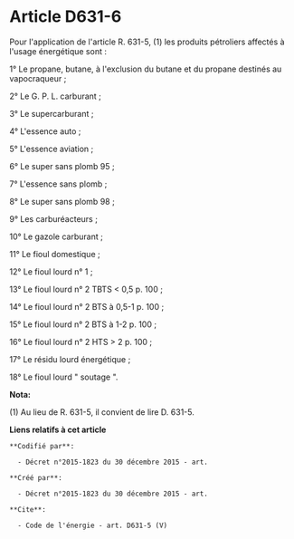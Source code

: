 # Article D631-6

Pour l'application de l'article R. 631-5, (1) les produits pétroliers affectés à l'usage énergétique sont : 

1° Le propane, butane, à l'exclusion du butane et du propane destinés au vapocraqueur ; 

2° Le G. P. L. carburant ; 

3° Le supercarburant ; 

4° L'essence auto ; 

5° L'essence aviation ; 

6° Le super sans plomb 95 ; 

7° L'essence sans plomb ; 

8° Le super sans plomb 98 ; 

9° Les carburéacteurs ; 

10° Le gazole carburant ; 

11° Le fioul domestique ; 

12° Le fioul lourd n° 1 ; 

13° Le fioul lourd n° 2 TBTS < 0,5 p. 100 ; 

14° Le fioul lourd n° 2 BTS à 0,5-1 p. 100 ; 

15° Le fioul lourd n° 2 BTS à 1-2 p. 100 ; 

16° Le fioul lourd n° 2 HTS > 2 p. 100 ; 

17° Le résidu lourd énergétique ; 

18° Le fioul lourd " soutage ".

**Nota:**

(1) Au lieu de R. 631-5, il convient de lire D. 631-5.

**Liens relatifs à cet article**

	**Codifié par**:

	  - Décret n°2015-1823 du 30 décembre 2015 - art.

	**Créé par**:

	  - Décret n°2015-1823 du 30 décembre 2015 - art.

	**Cite**:

	  - Code de l'énergie - art. D631-5 (V)
